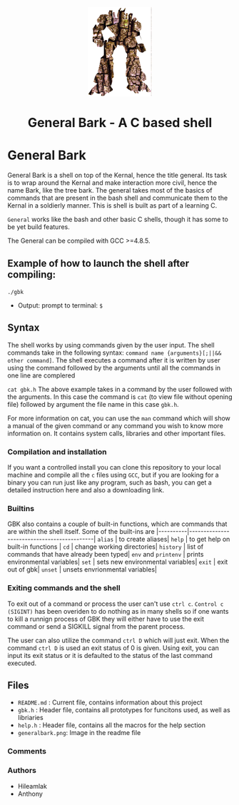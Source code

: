 <p align="center">

  <img src="generalbark.png" height="200\"/>

<br>


<h1><p align="center">General Bark - A C based shell</h1></p></font>

# General Bark
General Bark is a shell on top of the Kernal, hence the title general. Its task is to wrap around the Kernal and make interaction more civil, hence the name Bark, like the tree bark. The general takes most of the basics of commands that are present in the bash shell and communicate them to the Kernal in a soldierly manner. This is shell is built as part of a learning C.

`General` works like the bash and other basic C shells, though it has some to be yet build features.

The General can be compiled with GCC >=4.8.5.

## Example of how to launch the shell after compiling:
`./gbk`

* Output: prompt to terminal: `$ `

## Syntax
The shell works by using commands given by the user input. The shell commands take in the following syntax: `command name {arguments}[;||&& other command]`. The shell executes a command after it is written by user using the command followed by the arguments until all the commands in one line are complered

`cat gbk.h`
The above example takes in a command by the user followed with the arguments. In this case the command is `cat` (to view file without opening file) followed by argument the file name in this case `gbk.h`.

For more information on cat, you can use the `man` command which will show a manual of the given command or any command you wish to know more information on. It contains system calls, libraries and other important files.


### Compilation and installation
If you want a controlled install you can clone this repository to your local machine and compile all the `c` files using `GCC`, but if you are looking for a binary you can run just like any program, such as bash, you can get a detailed instruction here and also a downloading link.


### Builtins
GBK also contains a couple of built-in functions, which are commands that are within the shell itself. Some of the built-ins are 
|----------|--------------------------------------------|
`alias` | to create aliases|
`help` | to get help on built-in functions |
`cd` | change working directories|
`history` | list of commands that have already been typed|
`env` and `printenv` | prints environmental variables|
`set` | sets new environmental variables|
`exit` | exit out of gbk|
`unset` | unsets envrionmental variables|


### Exiting commands and the shell
To exit out of a command or process the user can't use `ctrl c`. `Control c (SIGINT)` has been overiden to do nothing as in many shells so if one wants to kill a runnign process of GBK they will either have to use the exit command or send a SIGKILL signal from the parent process. 

The user can also utilize the command `ctrl D` which will just exit. When the command `ctrl D` is used an exit status of 0 is given. Using exit, you can input its exit status or it is defaulted to the status of the last command executed.

## Files
* `README.md` : Current file, contains information about this project
* `gbk.h` : Header file, contains all prototypes for funcitons used, as well as libriaries
* `help.h` : Header file, contains all the macros for the help section
* `generalbark.png`: Image in the readme file

### Comments

### Authors
* Hileamlak
* Anthony
